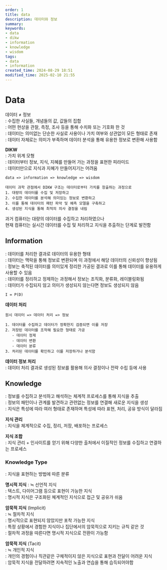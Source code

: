 ```yaml
---
order: 1
title: data
description: 데이터와 정보
summary:
keywords:
- data
- dikw
- information
- knowledge
- wisdom
tags:
- data
- information
created_time: 2024-08-29 18:51
modified_time: 2025-02-10 21:55
---
```


# Data
데이터 ≠ 정보  
: 수집한 사실들, 개념들의 값, 값들의 집합  
: 어떤 현상을 관찰, 측정, 조사 등을 통해 수치화 또는 기호화 한 것  
: 데이터는 의미없는 단순한 사실로 사용이나 가치 여부와 상관없이 모든 형태로 존재  
: 데이터 자체로는 의미가 부족하며 데이터 분석을 통해 유용한 정보로 변환해 사용함  

**DIKW**  
: 가치 위계 모형  
: 데이터부터 정보, 지식, 지혜를 만들어 가는 과정을 표현한 피라미드  
: 데이터만으로 지식과 지혜가 만들어지기는 어려움  

```
data => information => knowledge => wisdom

데이터 과학 관점에서 DIKW 구조는 데이터로부터 가치를 창출하는 과정으로 
1. 대량의 데이터를 수집 및 저장하고 
2. 수집한 데이터를 분석해 의미있는 정보로 변환하고 
3. 이를 통해 데이터의 패턴 파악 및 예측 모델을 구축하고
4. 생성된 지식을 통해 최적의 의사 결정을 내림 
```

과거 컴퓨터는 대량의 데이터를 수집하고 처리하였으나  
현재 컴퓨터는 실시간 데이터를 수집 및 처리하고 지식을 추출하는 단계로 발전함



## Information
: 데이터를 처리한 결과로 데이터의 유용한 형태  
: 데이터는 맥락을 통해 정보로 변환되며 이 과정에서 해당 데이터의 신뢰성이 향상됨  
: 정보는 축적된 데이터를 의미있게 정리한 가공된 결과로 이를 통해 데이터를 유용하게 사용할 수 있음  
: 데이터를 정리하고 정제하는 과정해서 정보는 조직화, 분류화, 레이블링화됨  
: 데이터가 수집되지 않고 의미가 생성되지 않는다면 정보도 생성되지 않음  

`I = P(D)`  


**데이터 처리**
```
원시 데이터 => 데이터 처리 => 정보

1. 데이터를 수집하고 데이터가 정확한지 검증되면 이를 저장
2. 저장된 데이터를 조작해 필요한 형태로 가공
   - 데이터 정제
   - 데이터 변환
   - 데이터 분류
3. 처리된 데이터를 확인하고 이를 저장하거나 분석함
```

**데이터 정보 처리**  
: 데이터 처리 결과로 생성된 정보를 활용해 의사 결정이나 전략 수립 등에 사용  



## Knowledge
: 정보를 수집하고 분석하고 해석하는 체계적 프로세스를 통해 지식을 추출  
: 정보의 패턴이나 관계를 발견하고 관련없는 정보를 연결해 새로운 지식을 생성  
: 지식은 특성에 따라 여러 형태로 존재하며 특성에 따라 표현, 처리, 공유 방식이 달라짐  

**지식 관리**  
: 지식을 체계적으로 수집, 정리, 저장, 배포하는 프로세스  

**지식 조합**  
: 지식 관리 + 인사이트를 얻기 위해 다양한 출처에서 이질적인 정보를 수집하고 연결하는 프로세스  



### Knowledge Type
: 지식을 표현하는 방법에 따른 분류 

**명시적 지식**
: ≒ 선언적 지식  
: 텍스트, 다이어그램 등으로 표현이 가능한 지식  
: 명시적 지식은 구조화된 쳬계적인 지식으로 접근 및 공유가 쉬움  

**암묵적 지식** (Implicit)  
: ≒ 절차적 지식  
: 명시적으로 표현되지 않았지만 포착 가능한 지식  
: 특정 상황에서 경험한 지식이나 집단에서의 암묵적으로 지키는 규칙 같은 것  
: 절차적 과정을 따른다면 명시적 지식으로 전환이 가능함  

**암묵적 지식** (Tacit)  
: ≒ 개인적 지식  
: 개인의 경험이나 직관같은 구체적이지 않은 지식으로 표현과 전달이 어려운 지식  
: 암묵적 지식을 전달하려면 지속적인 노출과 연습을 통해 습득되어야함  